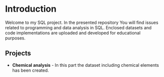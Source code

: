 # Introduction

Welcome to my SQL project.
In the presented repository You will find issues related to programming and data analysis in SQL.
Enclosed datasets and code implementations are uploaded and developed for educational purposes.
 
## Projects

* **Chemical analysis** - In this part the dataset including chemical elements has been created.
